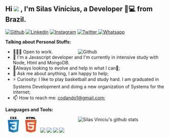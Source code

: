 

## Hi <img src="https://media.giphy.com/media/hvRJCLFzcasrR4ia7z/giphy.gif" width="25px"> , I'm Silas Vinícius, a Developer 🚀💻 from Brazil.


[![Github](https://img.shields.io/badge/-Github-000?style=flat&logo=Github&logoColor=white)](https://github.com/silas_viniciuss)
[![Linkedin](https://img.shields.io/badge/-LinkedIn-0073B1?style=flat&logo=Linkedin&logoColor=white)](https://www.linkedin.com/in/silas-vinicius-6b0819204/)
[![Instagram](https://img.shields.io/badge/-Instagram-B13288?style=flat&labelColor=c13584&logo=instagram&logoColor=white)](https://www.instagram.com/silasvinicius.js/)
[![Twitter](https://img.shields.io/badge/-Twitter-4DA6E9?style=flat&logo=Twitter&logoColor=white)
](https://twitter.com/SilasVincius8)
[![Whatsapp](https://img.shields.io/badge/-Whatsapp-4ADD5A?style=flat&logo=Whatsapp&logoColor=white)
](https://api.whatsapp.com/send?phone=5561991043055&text=ol%C3%A1Silas!!)

**Talking about Personal Stuffs:**

<img width="55%" align="right" alt="Github" src="https://raw.githubusercontent.com/onimur/.github/master/.resources/git-header.svg" />

- 👨🏽‍💻 Open to work.
- 🌱 I'm a Javascript developer and I'm currently in intensive study with Node, Html and MongoDB.
- 👯Always looking to evolve and help in what I can🤝;
- 💬 Ask me about anything, I am happy to help;
- ⚡️ Curiosity: I like to play basketball and study hard. I am graduated in Systems Development and doing a new organization of Systems for the internet;
- 📫 How to reach me: codando1@gmail.com;

**Languages and Tools:** 

<p>
 <a href="https://github.com/silasviniciuss">
    <img width="55%" align="right" alt="Silas Viniciu's github stats" src="https://github-readme-stats.vercel.app/api?username=silasviniciuss&show_icons=true&hide_border=true" />
  </a>
  
   <code><img width="10%"  src="https://raw.githubusercontent.com/devicons/devicon/master/icons/css3/css3-original-wordmark.svg"></code>
   <code><img width="10%" src="https://raw.githubusercontent.com/devicons/devicon/master/icons/html5/html5-original-wordmark.svg"></code>
   <code><img width="10%" src="https://www.vectorlogo.zone/logos/javascript/javascript-ar21.svg"></code>
   <code><img width="10%" src="https://www.vectorlogo.zone/logos/json/json-ar21.svg"></code>
   <code><img width="10%" src="https://www.vectorlogo.zone/logos/mysql/mysql-ar21.svg"></code>
   <code><img width="10%" src="https://www.vectorlogo.zone/logos/git-scm/git-scm-ar21.svg"></code>
</p>

